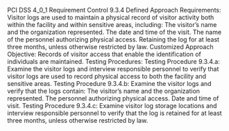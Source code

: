PCI DSS 4_0_1 Requirement Control 9.3.4 Defined Approach Requirements: Visitor logs are used to maintain a physical record of visitor activity both within the facility and within sensitive areas, including: The visitor’s name and the organization represented. The date and time of the visit. The name of the personnel authorizing physical access. Retaining the log for at least three months, unless otherwise restricted by law. Customized Approach Objective: Records of visitor access that enable the identification of individuals are maintained. Testing Procedures: Testing Procedure 9.3.4.a: Examine the visitor logs and interview responsible personnel to verify that visitor logs are used to record physical access to both the facility and sensitive areas. Testing Procedure 9.3.4.b: Examine the visitor logs and verify that the logs contain: The visitor’s name and the organization represented. The personnel authorizing physical access. Date and time of visit. Testing Procedure 9.3.4.c: Examine visitor log storage locations and interview responsible personnel to verify that the log is retained for at least three months, unless otherwise restricted by law.